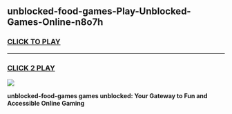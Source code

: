
## unblocked-food-games-Play-Unblocked-Games-Online-n8o7h
<h3>
<a href="https://premium76.site?title=unblocked-food-games&ref=24A">CLICK TO PLAY</a></h3>
<hr>

<h3>
<a href="https://premium76.site?title=unblocked-food-games&ref=24A">CLICK 2 PLAY</a>
  
</h3>

<a href="https://premium76.site?title=unblocked-food-games&ref=24A"><img src="https://clearcache.store/games.png"></a>


**unblocked-food-games games unblocked: Your Gateway to Fun and Accessible Online Gaming**
